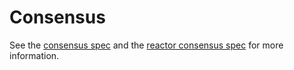 # Consensus 

See the [consensus spec](https://github.com/tendermint/spec/tree/master/spec/consensus) and the [reactor consensus spec](https://github.com/tendermint/spec/tree/master/spec/reactors/consensus) for more information.
